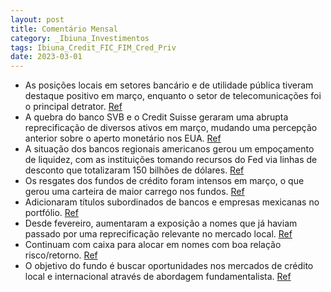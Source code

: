 ```yaml
---
layout: post
title: Comentário Mensal
category: _Ibiuna_Investimentos
tags: Ibiuna_Credit_FIC_FIM_Cred_Priv
date: 2023-03-01
---
```


- As posições locais em setores bancário e de utilidade pública tiveram destaque positivo em março, enquanto o setor de telecomunicações foi o principal detrator.
<a href="#" onclick="search_on_pdf('Ibiuna Credit FIC FIM Cred PrivComentário MensalPerformance de marçoAs posições locais foram de')">Ref</a>
- A quebra do banco SVB e o Credit Suisse geraram uma abrupta reprecificação de diversos ativos em março, mudando uma percepção anterior sobre o aperto monetário nos EUA.
<a href="#" onclick="search_on_pdf('aumento da probabilidade de uma recessão na economia norte-americana. Essaincerteza acerca da ativi')">Ref</a>
- A situação dos bancos regionais americanos gerou um empoçamento de liquidez, com as instituições tomando recursos do Fed via linhas de desconto que totalizaram 150 bilhões de dólares.
<a href="#" onclick="search_on_pdf('americanos gerou um empoçamento de liquidez, com as instituições tomando recursosdo Fed via linhas ')">Ref</a>
- Os resgates dos fundos de crédito foram intensos em março, o que gerou uma carteira de maior carrego nos fundos.
<a href="#" onclick="search_on_pdf('de capital.Os resgates dos fundos de crédito foram até mais intensos que os dois primeirosmeses do')">Ref</a>
- Adicionaram títulos subordinados de bancos e empresas mexicanas no portfólio.
<a href="#" onclick="search_on_pdf('especialmente baratos. Adicionamos particularmente títulos subordinados de bancos eempresas mexican')">Ref</a>
- Desde fevereiro, aumentaram a exposição a nomes que já haviam passado por uma reprecificação relevante no mercado local.
<a href="#" onclick="search_on_pdf('afetaram a performance dos nossos fundos de crédito, principalmente em três nomesque temos na carte')">Ref</a>
- Continuam com caixa para alocar em nomes com boa relação risco/retorno.
<a href="#" onclick="search_on_pdf('outra rodada de ajustes de preços, caso os fundos precisem vender ativos para fazerfrente a resgate')">Ref</a>
- O objetivo do fundo é buscar oportunidades nos mercados de crédito local e internacional através de abordagem fundamentalista.
<a href="#" onclick="search_on_pdf('Objetivo do FundoIbiuna Credit FIC FIM CP é um fundo multimercado dedicado ao mercado de crédito pr')">Ref</a>
